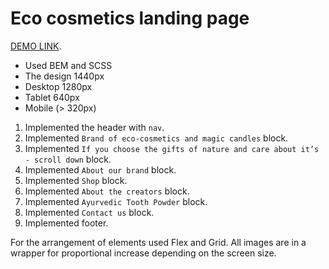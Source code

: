 # Eco cosmetics landing page
  [DEMO LINK](https://alina-isakova.github.io/Eco_cosmetics/).
- Used BEM and SCSS
- The design 1440px
- Desktop 1280px
- Tablet 640px
- Mobile (> 320px)

1. Implemented the header with `nav`.
2. Implemented `Brand of eco-cosmetics and magic candles` block.
3. Implemented `If you choose the gifts of nature and care about it’s - scroll down` block.
4. Implemented `About our brand` block.
5. Implemented `Shop` block.
6. Implemented `About the creators` block.
7. Implemented `Ayurvedic Tooth Powder` block.
8. Implemented `Contact us` block.
9. Implemented footer.

For the arrangement of elements used Flex and Grid.
All images are in a wrapper for proportional increase depending on the screen size.
